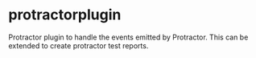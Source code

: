 # protractorplugin
Protractor plugin to handle the events emitted by Protractor. This can be extended to create protractor test reports.
